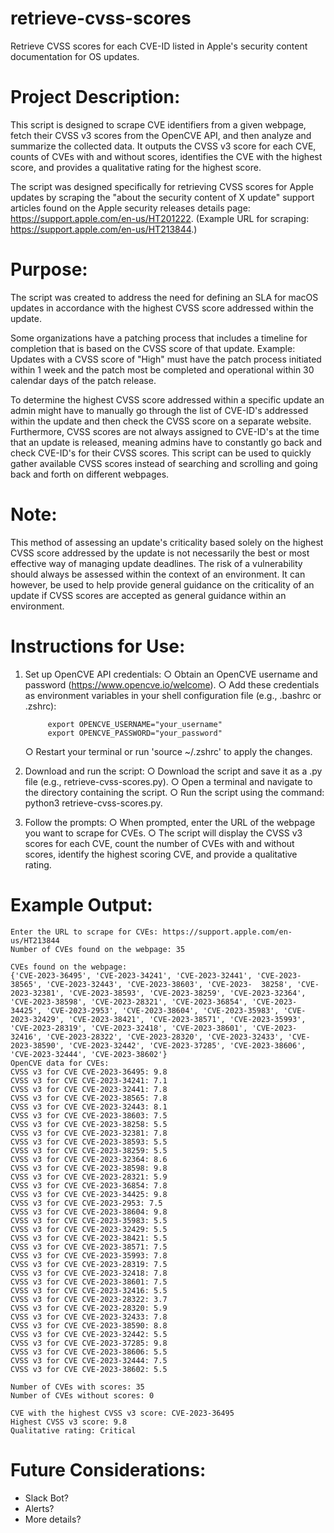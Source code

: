 # retrieve-cvss-scores
Retrieve CVSS scores for each CVE-ID listed in Apple's security content documentation for OS updates.

# Project Description:
This script is designed to scrape CVE identifiers from a given webpage, fetch their CVSS v3 scores from the OpenCVE API, and then analyze and summarize the collected data. It outputs the CVSS v3 score for each CVE, counts of CVEs with and without scores, identifies the CVE with the highest score, and provides a qualitative rating for the highest score.

The script was designed specifically for retrieving CVSS scores for Apple updates by scraping the "about the security content of X update" support articles found on the Apple security releases details page: https://support.apple.com/en-us/HT201222. (Example URL for scraping: https://support.apple.com/en-us/HT213844.)

# Purpose:
The script was created to address the need for defining an SLA for macOS updates in accordance with the highest CVSS score addressed within the update.

Some organizations have a patching process that includes a timeline for completion that is based on the CVSS score of that update. Example: Updates with a CVSS score of "High" must have the patch process initiated within 1 week and the patch most be completed and operational within 30 calendar days of the patch release.

To determine the highest CVSS score addressed within a specific update an admin might have to manually go through the list of CVE-ID's addressed within the update and then check the CVSS score on a separate website. Furthermore, CVSS scores are not always assigned to CVE-ID's at the time that an update is released, meaning admins have to constantly go back and check CVE-ID's for their CVSS scores. This script can be used to quickly gather available CVSS scores instead of searching and scrolling and going back and forth on different webpages.

# Note: 
This method of assessing an update's criticality based solely on the highest CVSS score addressed by the update is not necessarily the best or most effective way of managing update deadlines. The risk of a vulnerability should always be assessed within the context of an environment. It can however, be used to help provide general guidance on the criticality of an update if CVSS scores are accepted as general guidance within an environment.

# Instructions for Use:
1. Set up OpenCVE API credentials:
	○ Obtain an OpenCVE username and password (https://www.opencve.io/welcome).
	○ Add these credentials as environment variables in your shell configuration file (e.g., .bashrc or .zshrc):
		
		    export OPENCVE_USERNAME="your_username"
		    export OPENCVE_PASSWORD="your_password"
		
	○ Restart your terminal or run 'source ~/.zshrc' to apply the changes.
2. Download and run the script:
	○ Download the script and save it as a .py file (e.g., retrieve-cvss-scores.py).
	○ Open a terminal and navigate to the directory containing the script.
	○ Run the script using the command: python3 retrieve-cvss-scores.py.
3. Follow the prompts:
	○ When prompted, enter the URL of the webpage you want to scrape for CVEs.
	○ The script will display the CVSS v3 scores for each CVE, count the number of CVEs with and without scores, 		identify the highest scoring CVE, and provide a qualitative rating.

# Example Output:
    Enter the URL to scrape for CVEs: https://support.apple.com/en-us/HT213844
    Number of CVEs found on the webpage: 35
    
    CVEs found on the webpage:
    {'CVE-2023-36495', 'CVE-2023-34241', 'CVE-2023-32441', 'CVE-2023-38565', 'CVE-2023-32443', 'CVE-2023-38603', 'CVE-2023-  38258', 'CVE-2023-32381', 'CVE-2023-38593', 'CVE-2023-38259', 'CVE-2023-32364', 'CVE-2023-38598', 'CVE-2023-28321', 'CVE-2023-36854', 'CVE-2023-34425', 'CVE-2023-2953', 'CVE-2023-38604', 'CVE-2023-35983', 'CVE-2023-32429', 'CVE-2023-38421', 'CVE-2023-38571', 'CVE-2023-35993', 'CVE-2023-28319', 'CVE-2023-32418', 'CVE-2023-38601', 'CVE-2023-32416', 'CVE-2023-28322', 'CVE-2023-28320', 'CVE-2023-32433', 'CVE-2023-38590', 'CVE-2023-32442', 'CVE-2023-37285', 'CVE-2023-38606', 'CVE-2023-32444', 'CVE-2023-38602'}
    OpenCVE data for CVEs:
    CVSS v3 for CVE CVE-2023-36495: 9.8
    CVSS v3 for CVE CVE-2023-34241: 7.1
    CVSS v3 for CVE CVE-2023-32441: 7.8
    CVSS v3 for CVE CVE-2023-38565: 7.8
    CVSS v3 for CVE CVE-2023-32443: 8.1
    CVSS v3 for CVE CVE-2023-38603: 7.5
    CVSS v3 for CVE CVE-2023-38258: 5.5
    CVSS v3 for CVE CVE-2023-32381: 7.8
    CVSS v3 for CVE CVE-2023-38593: 5.5
    CVSS v3 for CVE CVE-2023-38259: 5.5
    CVSS v3 for CVE CVE-2023-32364: 8.6
    CVSS v3 for CVE CVE-2023-38598: 9.8
    CVSS v3 for CVE CVE-2023-28321: 5.9
    CVSS v3 for CVE CVE-2023-36854: 7.8
    CVSS v3 for CVE CVE-2023-34425: 9.8
    CVSS v3 for CVE CVE-2023-2953: 7.5
    CVSS v3 for CVE CVE-2023-38604: 9.8
    CVSS v3 for CVE CVE-2023-35983: 5.5
    CVSS v3 for CVE CVE-2023-32429: 5.5
    CVSS v3 for CVE CVE-2023-38421: 5.5
    CVSS v3 for CVE CVE-2023-38571: 7.5
    CVSS v3 for CVE CVE-2023-35993: 7.8
    CVSS v3 for CVE CVE-2023-28319: 7.5
    CVSS v3 for CVE CVE-2023-32418: 7.8
    CVSS v3 for CVE CVE-2023-38601: 7.5
    CVSS v3 for CVE CVE-2023-32416: 5.5
    CVSS v3 for CVE CVE-2023-28322: 3.7
    CVSS v3 for CVE CVE-2023-28320: 5.9
    CVSS v3 for CVE CVE-2023-32433: 7.8
    CVSS v3 for CVE CVE-2023-38590: 8.8
    CVSS v3 for CVE CVE-2023-32442: 5.5
    CVSS v3 for CVE CVE-2023-37285: 9.8
    CVSS v3 for CVE CVE-2023-38606: 5.5
    CVSS v3 for CVE CVE-2023-32444: 7.5
    CVSS v3 for CVE CVE-2023-38602: 5.5
    
    Number of CVEs with scores: 35
    Number of CVEs without scores: 0
    
    CVE with the highest CVSS v3 score: CVE-2023-36495
    Highest CVSS v3 score: 9.8
    Qualitative rating: Critical

# Future Considerations:
- Slack Bot?
- Alerts?
- More details?
